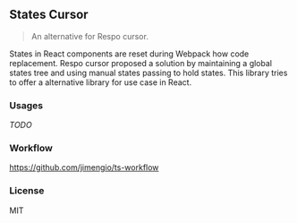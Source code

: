 ## States Cursor

> An alternative for Respo cursor.

States in React components are reset during Webpack how code replacement. Respo cursor proposed a solution by maintaining a global states tree and using manual states passing to hold states. This library tries to offer a alternative library for use case in React.

### Usages

_TODO_

### Workflow

https://github.com/jimengio/ts-workflow

### License

MIT
